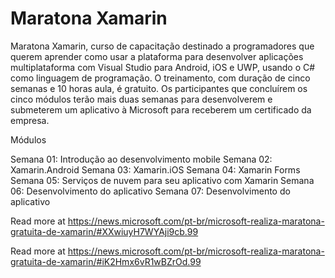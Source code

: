 # Maratona Xamarin
Maratona Xamarin, curso de capacitação destinado a programadores que querem aprender como usar a plataforma para desenvolver aplicações multiplataforma com Visual Studio para Android, iOS e UWP, usando o C# como linguagem de programação.
O treinamento, com duração de cinco semanas e 10 horas aula, é gratuito. Os participantes que concluírem os cinco módulos terão mais duas semanas para desenvolverem e submeterem um aplicativo à Microsoft para receberem um certificado da empresa. 

Módulos

Semana 01: Introdução ao desenvolvimento mobile
Semana 02: Xamarin.Android
Semana 03: Xamarin.iOS
Semana 04: Xamarin Forms
Semana 05: Serviços de nuvem para seu aplicativo com Xamarin
Semana 06: Desenvolvimento do aplicativo
Semana 07: Desenvolvimento do aplicativo

Read more at https://news.microsoft.com/pt-br/microsoft-realiza-maratona-gratuita-de-xamarin/#XXwiuyH7WYAji9cb.99

Read more at https://news.microsoft.com/pt-br/microsoft-realiza-maratona-gratuita-de-xamarin/#iK2Hmx6vR1wBZrOd.99
